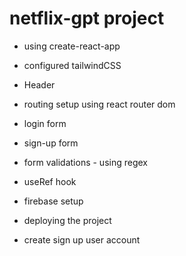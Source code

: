 # netflix-gpt project

- using create-react-app
- configured tailwindCSS
- Header
- routing setup using react router dom
- login form
- sign-up form


-  form validations
        - using regex

- useRef hook
- firebase setup
- deploying the project

- create sign up user account

